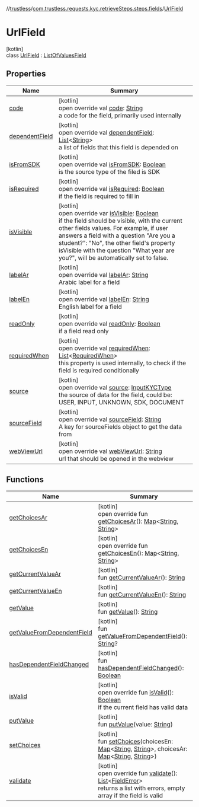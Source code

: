 //[trustless](../../../index.md)/[com.trustless.requests.kyc.retrieveSteps.steps.fields](../index.md)/[UrlField](index.md)

# UrlField

[kotlin]\
class [UrlField](index.md) : [ListOfValuesField](../-list-of-values-field/index.md)

## Properties

| Name | Summary |
|---|---|
| [code](../-base-field/code.md) | [kotlin]<br>open override val [code](../-base-field/code.md): [String](https://kotlinlang.org/api/latest/jvm/stdlib/kotlin/-string/index.html)<br>a code for the field, primarily used internally |
| [dependentField](../-base-field/dependent-field.md) | [kotlin]<br>open override val [dependentField](../-base-field/dependent-field.md): [List](https://kotlinlang.org/api/latest/jvm/stdlib/kotlin.collections/-list/index.html)&lt;[String](https://kotlinlang.org/api/latest/jvm/stdlib/kotlin/-string/index.html)&gt;<br>a list of fields that this field is depended on |
| [isFromSDK](../-base-field/is-from-s-d-k.md) | [kotlin]<br>open override val [isFromSDK](../-base-field/is-from-s-d-k.md): [Boolean](https://kotlinlang.org/api/latest/jvm/stdlib/kotlin/-boolean/index.html)<br>is the source type of the filed is SDK |
| [isRequired](../-base-field/is-required.md) | [kotlin]<br>open override val [isRequired](../-base-field/is-required.md): [Boolean](https://kotlinlang.org/api/latest/jvm/stdlib/kotlin/-boolean/index.html)<br>if the field is required to fill in |
| [isVisible](../-base-field/is-visible.md) | [kotlin]<br>open override var [isVisible](../-base-field/is-visible.md): [Boolean](https://kotlinlang.org/api/latest/jvm/stdlib/kotlin/-boolean/index.html)<br>if the field should be visible, with the current other fields values. For example, if user answers a field with a question &quot;Are you a student?&quot;: &quot;No&quot;, the other field's property isVisible with the question &quot;What year are you?&quot;, will be automatically set to false. |
| [labelAr](../-base-field/label-ar.md) | [kotlin]<br>open override val [labelAr](../-base-field/label-ar.md): [String](https://kotlinlang.org/api/latest/jvm/stdlib/kotlin/-string/index.html)<br>Arabic label for a field |
| [labelEn](../-base-field/label-en.md) | [kotlin]<br>open override val [labelEn](../-base-field/label-en.md): [String](https://kotlinlang.org/api/latest/jvm/stdlib/kotlin/-string/index.html)<br>English label for a field |
| [readOnly](../-base-field/read-only.md) | [kotlin]<br>open override val [readOnly](../-base-field/read-only.md): [Boolean](https://kotlinlang.org/api/latest/jvm/stdlib/kotlin/-boolean/index.html)<br>if a field read only |
| [requiredWhen](../-base-field/required-when.md) | [kotlin]<br>open override val [requiredWhen](../-base-field/required-when.md): [List](https://kotlinlang.org/api/latest/jvm/stdlib/kotlin.collections/-list/index.html)&lt;[RequiredWhen](../../com.trustless.requests.kyc.retrieveSteps/-required-when/index.md)&gt;<br>this property is used internally, to check if the field is required conditionally |
| [source](../-base-field/source.md) | [kotlin]<br>open override val [source](../-base-field/source.md): [InputKYCType](../../com.trustless.requests.kyc.retrieveSteps/-input-k-y-c-type/index.md)<br>the source of data for the field, could be: USER, INPUT, UNKNOWN, SDK, DOCUMENT |
| [sourceField](../-base-field/source-field.md) | [kotlin]<br>open override val [sourceField](../-base-field/source-field.md): [String](https://kotlinlang.org/api/latest/jvm/stdlib/kotlin/-string/index.html)<br>A key for sourceFields object to get the data from |
| [webViewUrl](../-base-field/web-view-url.md) | [kotlin]<br>open override val [webViewUrl](../-base-field/web-view-url.md): [String](https://kotlinlang.org/api/latest/jvm/stdlib/kotlin/-string/index.html)<br>url that should be opened in the webview |

## Functions

| Name | Summary |
|---|---|
| [getChoicesAr](get-choices-ar.md) | [kotlin]<br>open override fun [getChoicesAr](get-choices-ar.md)(): [Map](https://kotlinlang.org/api/latest/jvm/stdlib/kotlin.collections/-map/index.html)&lt;[String](https://kotlinlang.org/api/latest/jvm/stdlib/kotlin/-string/index.html), [String](https://kotlinlang.org/api/latest/jvm/stdlib/kotlin/-string/index.html)&gt; |
| [getChoicesEn](get-choices-en.md) | [kotlin]<br>open override fun [getChoicesEn](get-choices-en.md)(): [Map](https://kotlinlang.org/api/latest/jvm/stdlib/kotlin.collections/-map/index.html)&lt;[String](https://kotlinlang.org/api/latest/jvm/stdlib/kotlin/-string/index.html), [String](https://kotlinlang.org/api/latest/jvm/stdlib/kotlin/-string/index.html)&gt; |
| [getCurrentValueAr](../-list-of-values-field/get-current-value-ar.md) | [kotlin]<br>fun [getCurrentValueAr](../-list-of-values-field/get-current-value-ar.md)(): [String](https://kotlinlang.org/api/latest/jvm/stdlib/kotlin/-string/index.html) |
| [getCurrentValueEn](../-list-of-values-field/get-current-value-en.md) | [kotlin]<br>fun [getCurrentValueEn](../-list-of-values-field/get-current-value-en.md)(): [String](https://kotlinlang.org/api/latest/jvm/stdlib/kotlin/-string/index.html) |
| [getValue](../-list-of-values-field/get-value.md) | [kotlin]<br>fun [getValue](../-list-of-values-field/get-value.md)(): [String](https://kotlinlang.org/api/latest/jvm/stdlib/kotlin/-string/index.html) |
| [getValueFromDependentField](get-value-from-dependent-field.md) | [kotlin]<br>fun [getValueFromDependentField](get-value-from-dependent-field.md)(): [String](https://kotlinlang.org/api/latest/jvm/stdlib/kotlin/-string/index.html)? |
| [hasDependentFieldChanged](has-dependent-field-changed.md) | [kotlin]<br>fun [hasDependentFieldChanged](has-dependent-field-changed.md)(): [Boolean](https://kotlinlang.org/api/latest/jvm/stdlib/kotlin/-boolean/index.html) |
| [isValid](../-list-of-values-field/is-valid.md) | [kotlin]<br>open override fun [isValid](../-list-of-values-field/is-valid.md)(): [Boolean](https://kotlinlang.org/api/latest/jvm/stdlib/kotlin/-boolean/index.html)<br>if the current field has valid data |
| [putValue](../-list-of-values-field/put-value.md) | [kotlin]<br>fun [putValue](../-list-of-values-field/put-value.md)(value: [String](https://kotlinlang.org/api/latest/jvm/stdlib/kotlin/-string/index.html)) |
| [setChoices](set-choices.md) | [kotlin]<br>fun [setChoices](set-choices.md)(choicesEn: [Map](https://kotlinlang.org/api/latest/jvm/stdlib/kotlin.collections/-map/index.html)&lt;[String](https://kotlinlang.org/api/latest/jvm/stdlib/kotlin/-string/index.html), [String](https://kotlinlang.org/api/latest/jvm/stdlib/kotlin/-string/index.html)&gt;, choicesAr: [Map](https://kotlinlang.org/api/latest/jvm/stdlib/kotlin.collections/-map/index.html)&lt;[String](https://kotlinlang.org/api/latest/jvm/stdlib/kotlin/-string/index.html), [String](https://kotlinlang.org/api/latest/jvm/stdlib/kotlin/-string/index.html)&gt;) |
| [validate](../-list-of-values-field/validate.md) | [kotlin]<br>open override fun [validate](../-list-of-values-field/validate.md)(): [List](https://kotlinlang.org/api/latest/jvm/stdlib/kotlin.collections/-list/index.html)&lt;[FieldError](../-field-error/index.md)&gt;<br>returns a list with errors, empty array if the field is valid |
